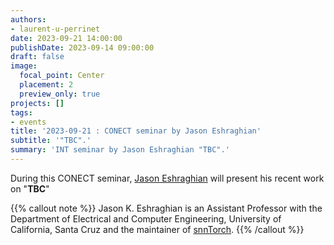 ```yaml
---
authors:
- laurent-u-perrinet
date: 2023-09-21 14:00:00
publishDate: 2023-09-14 09:00:00
draft: false
image:
  focal_point: Center
  placement: 2
  preview_only: true
projects: []
tags:
- events
title: '2023-09-21 : CONECT seminar by Jason Eshraghian'
subtitle: '"TBC".'
summary: 'INT seminar by Jason Eshraghian "TBC".'
---
```


During this CONECT seminar, [Jason Eshraghian](https://ncg.ucsc.edu/jason-eshraghian-bio/) will present his recent work on "**TBC**"


{{% callout note %}}
Jason K. Eshraghian is an Assistant Professor with the Department of Electrical and Computer Engineering, University of California, Santa Cruz and the maintainer of [snnTorch](https://github.com/jeshraghian/snntorch). {{% /callout %}}
